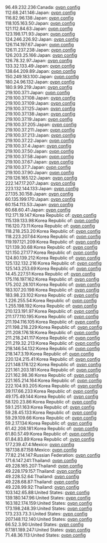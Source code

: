 96.49.232.236:Canada: [ovpn config](vpn/96_49_232_236.ovpn)  
112.68.241.146:Japan: [ovpn config](vpn/112_68_241_146.ovpn)  
116.82.96.138:Japan: [ovpn config](vpn/116_82_96_138.ovpn)  
118.105.163.50:Japan: [ovpn config](vpn/118_105_163_50.ovpn)  
121.112.84.63:Japan: [ovpn config](vpn/121_112_84_63.ovpn)  
123.198.171.93:Japan: [ovpn config](vpn/123_198_171_93.ovpn)  
124.246.226.92:Japan: [ovpn config](vpn/124_246_226_92.ovpn)  
126.114.197.67:Japan: [ovpn config](vpn/126_114_197_67.ovpn)  
126.11.237.238:Japan: [ovpn config](vpn/126_11_237_238.ovpn)  
126.203.25.166:Japan: [ovpn config](vpn/126_203_25_166.ovpn)  
126.78.32.97:Japan: [ovpn config](vpn/126_78_32_97.ovpn)  
133.32.133.49:Japan: [ovpn config](vpn/133_32_133_49.ovpn)  
138.64.209.89:Japan: [ovpn config](vpn/138_64_209_89.ovpn)  
150.249.183.100:Japan: [ovpn config](vpn/150_249_183_100.ovpn)  
180.24.96.132:Japan: [ovpn config](vpn/180_24_96_132.ovpn)  
180.9.99.219:Japan: [ovpn config](vpn/180_9_99_219.ovpn)  
219.100.37.1:Japan: [ovpn config](vpn/219_100_37_1.ovpn)  
219.100.37.108:Japan: [ovpn config](vpn/219_100_37_108.ovpn)  
219.100.37.109:Japan: [ovpn config](vpn/219_100_37_109.ovpn)  
219.100.37.125:Japan: [ovpn config](vpn/219_100_37_125.ovpn)  
219.100.37.138:Japan: [ovpn config](vpn/219_100_37_138.ovpn)  
219.100.37.19:Japan: [ovpn config](vpn/219_100_37_19.ovpn)  
219.100.37.205:Japan: [ovpn config](vpn/219_100_37_205.ovpn)  
219.100.37.211:Japan: [ovpn config](vpn/219_100_37_211.ovpn)  
219.100.37.213:Japan: [ovpn config](vpn/219_100_37_213.ovpn)  
219.100.37.22:Japan: [ovpn config](vpn/219_100_37_22.ovpn)  
219.100.37.4:Japan: [ovpn config](vpn/219_100_37_4.ovpn)  
219.100.37.50:Japan: [ovpn config](vpn/219_100_37_50.ovpn)  
219.100.37.58:Japan: [ovpn config](vpn/219_100_37_58.ovpn)  
219.100.37.67:Japan: [ovpn config](vpn/219_100_37_67.ovpn)  
219.100.37.7:Japan: [ovpn config](vpn/219_100_37_7.ovpn)  
219.100.37.90:Japan: [ovpn config](vpn/219_100_37_90.ovpn)  
219.126.165.122:Japan: [ovpn config](vpn/219_126_165_122.ovpn)  
222.147.17.207:Japan: [ovpn config](vpn/222_147_17_207.ovpn)  
223.132.144.133:Japan: [ovpn config](vpn/223_132_144_133.ovpn)  
27.135.30.158:Japan: [ovpn config](vpn/27_135_30_158.ovpn)  
60.135.199.170:Japan: [ovpn config](vpn/60_135_199_170.ovpn)  
60.154.113.53:Japan: [ovpn config](vpn/60_154_113_53.ovpn)  
60.68.60.41:Japan: [ovpn config](vpn/60_68_60_41.ovpn)  
112.171.19.147:Korea Republic of: [ovpn config](vpn/112_171_19_147.ovpn)  
115.139.133.98:Korea Republic of: [ovpn config](vpn/115_139_133_98.ovpn)  
116.120.73.11:Korea Republic of: [ovpn config](vpn/116_120_73_11.ovpn)  
118.218.253.20:Korea Republic of: [ovpn config](vpn/118_218_253_20.ovpn)  
118.223.207.64:Korea Republic of: [ovpn config](vpn/118_223_207_64.ovpn)  
119.197.121.209:Korea Republic of: [ovpn config](vpn/119_197_121_209.ovpn)  
121.139.30.68:Korea Republic of: [ovpn config](vpn/121_139_30_68.ovpn)  
121.150.27.177:Korea Republic of: [ovpn config](vpn/121_150_27_177.ovpn)  
124.80.139.212:Korea Republic of: [ovpn config](vpn/124_80_139_212.ovpn)  
125.132.132.216:Korea Republic of: [ovpn config](vpn/125_132_132_216.ovpn)  
125.143.253.69:Korea Republic of: [ovpn config](vpn/125_143_253_69.ovpn)  
14.45.227.51:Korea Republic of: [ovpn config](vpn/14_45_227_51.ovpn)  
175.116.197.162:Korea Republic of: [ovpn config](vpn/175_116_197_162.ovpn)  
175.202.28.101:Korea Republic of: [ovpn config](vpn/175_202_28_101.ovpn)  
183.107.20.198:Korea Republic of: [ovpn config](vpn/183_107_20_198.ovpn)  
183.98.23.102:Korea Republic of: [ovpn config](vpn/183_98_23_102.ovpn)  
1.226.255.54:Korea Republic of: [ovpn config](vpn/1_226_255_54.ovpn)  
1.255.198.192:Korea Republic of: [ovpn config](vpn/1_255_198_192.ovpn)  
210.123.191.97:Korea Republic of: [ovpn config](vpn/210_123_191_97.ovpn)  
211.177.110.195:Korea Republic of: [ovpn config](vpn/211_177_110_195.ovpn)  
211.194.116.105:Korea Republic of: [ovpn config](vpn/211_194_116_105.ovpn)  
211.198.218.229:Korea Republic of: [ovpn config](vpn/211_198_218_229.ovpn)  
211.208.176.18:Korea Republic of: [ovpn config](vpn/211_208_176_18.ovpn)  
211.218.241.117:Korea Republic of: [ovpn config](vpn/211_218_241_117.ovpn)  
211.219.32.213:Korea Republic of: [ovpn config](vpn/211_219_32_213.ovpn)  
218.146.54.132:Korea Republic of: [ovpn config](vpn/218_146_54_132.ovpn)  
218.147.3.19:Korea Republic of: [ovpn config](vpn/218_147_3_19.ovpn)  
220.124.215.41:Korea Republic of: [ovpn config](vpn/220_124_215_41.ovpn)  
221.148.178.122:Korea Republic of: [ovpn config](vpn/221_148_178_122.ovpn)  
221.161.203.181:Korea Republic of: [ovpn config](vpn/221_161_203_181.ovpn)  
221.162.98.36:Korea Republic of: [ovpn config](vpn/221_162_98_36.ovpn)  
221.165.214.164:Korea Republic of: [ovpn config](vpn/221_165_214_164.ovpn)  
222.104.93.205:Korea Republic of: [ovpn config](vpn/222_104_93_205.ovpn)  
39.117.66.233:Korea Republic of: [ovpn config](vpn/39_117_66_233.ovpn)  
49.175.49.144:Korea Republic of: [ovpn config](vpn/49_175_49_144.ovpn)  
58.120.23.86:Korea Republic of: [ovpn config](vpn/58_120_23_86.ovpn)  
59.1.251.163:Korea Republic of: [ovpn config](vpn/59_1_251_163.ovpn)  
59.28.45.133:Korea Republic of: [ovpn config](vpn/59_28_45_133.ovpn)  
59.29.109.66:Korea Republic of: [ovpn config](vpn/59_29_109_66.ovpn)  
59.2.17.134:Korea Republic of: [ovpn config](vpn/59_2_17_134.ovpn)  
61.42.208.181:Korea Republic of: [ovpn config](vpn/61_42_208_181.ovpn)  
61.80.57.49:Korea Republic of: [ovpn config](vpn/61_80_57_49.ovpn)  
61.84.83.89:Korea Republic of: [ovpn config](vpn/61_84_83_89.ovpn)  
177.239.47.4:Mexico: [ovpn config](vpn/177_239_47_4.ovpn)  
187.138.87.158:Mexico: [ovpn config](vpn/187_138_87_158.ovpn)  
77.82.214.147:Russian Federation: [ovpn config](vpn/77_82_214_147.ovpn)  
171.6.147.241:Thailand: [ovpn config](vpn/171_6_147_241.ovpn)  
49.228.165.207:Thailand: [ovpn config](vpn/49_228_165_207.ovpn)  
49.228.179.157:Thailand: [ovpn config](vpn/49_228_179_157.ovpn)  
49.228.52.64:Thailand: [ovpn config](vpn/49_228_52_64.ovpn)  
49.228.68.87:Thailand: [ovpn config](vpn/49_228_68_87.ovpn)  
49.228.99.92:Thailand: [ovpn config](vpn/49_228_99_92.ovpn)  
103.142.65.88:United States: [ovpn config](vpn/103_142_65_88.ovpn)  
139.180.147.96:United States: [ovpn config](vpn/139_180_147_96.ovpn)  
163.182.174.159:United States: [ovpn config](vpn/163_182_174_159.ovpn)  
173.198.248.39:United States: [ovpn config](vpn/173_198_248_39.ovpn)  
173.233.73.3:United States: [ovpn config](vpn/173_233_73_3.ovpn)  
207.148.112.140:United States: [ovpn config](vpn/207_148_112_140.ovpn)  
66.52.3.90:United States: [ovpn config](vpn/66_52_3_90.ovpn)  
67.181.189.247:United States: [ovpn config](vpn/67_181_189_247.ovpn)  
71.48.36.113:United States: [ovpn config](vpn/71_48_36_113.ovpn)  
